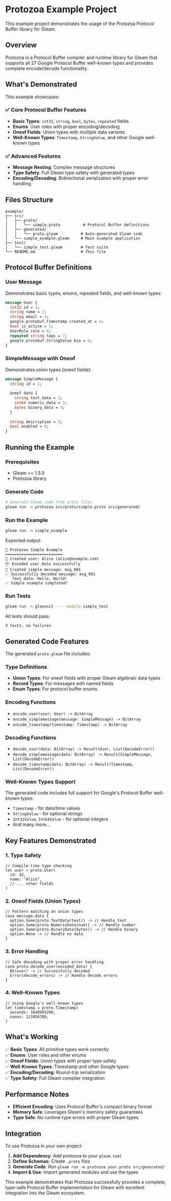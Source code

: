 # Protozoa Example Project

This example project demonstrates the usage of the Protozoa Protocol Buffer library for Gleam.

## Overview

Protozoa is a Protocol Buffer compiler and runtime library for Gleam that supports all 27 Google Protocol Buffer well-known types and provides complete encode/decode functionality.

## What's Demonstrated

This example showcases:

### ✅ Core Protocol Buffer Features
- **Basic Types**: `int32`, `string`, `bool`, `bytes`, `repeated` fields
- **Enums**: User roles with proper encoding/decoding
- **Oneof Fields**: Union types with multiple data variants
- **Well-Known Types**: `Timestamp`, `StringValue`, and other Google well-known types

### ✅ Advanced Features
- **Message Nesting**: Complex message structures
- **Type Safety**: Full Gleam type safety with generated types
- **Encoding/Decoding**: Bidirectional serialization with proper error handling

## Files Structure

```
example/
├── src/
│   ├── proto/
│   │   └── simple.proto          # Protocol Buffer definitions
│   ├── generated/
│   │   └── proto.gleam          # Auto-generated Gleam code
│   └── simple_example.gleam     # Main example application
├── test/
│   └── simple_test.gleam        # Test suite
└── README.md                    # This file
```

## Protocol Buffer Definitions

### User Message
Demonstrates basic types, enums, repeated fields, and well-known types:

```proto
message User {
  int32 id = 1;
  string name = 2;
  string email = 3;
  google.protobuf.Timestamp created_at = 4;
  bool is_active = 5;
  UserRole role = 6;
  repeated string tags = 7;
  google.protobuf.StringValue bio = 8;
}
```

### SimpleMessage with Oneof
Demonstrates union types (oneof fields):

```proto
message SimpleMessage {
  string id = 1;
  
  oneof data {
    string text_data = 2;
    int64 numeric_data = 3;
    bytes binary_data = 4;
  }
  
  string description = 5;
  bool enabled = 6;
}
```

## Running the Example

### Prerequisites
- Gleam >= 1.5.0
- Protozoa library

### Generate Code
```bash
# Generate Gleam code from proto files
gleam run -m protozoa src/proto/simple.proto src/generated/
```

### Run the Example
```bash
gleam run -m simple_example
```

Expected output:
```
🚀 Protozoa Simple Example
=========================
👤 Created user: Alice (alice@example.com)
📦 Encoded user data successfully
💬 Created simple message: msg_001
✅ Successfully decoded message: msg_001
   Text data: Hello, World!
✅ Simple example completed!
```

### Run Tests
```bash
gleam run -m gleeunit -- --module simple_test
```

All tests should pass:
```
3 tests, no failures
```

## Generated Code Features

The generated `proto.gleam` file includes:

### Type Definitions
- **Union Types**: For oneof fields with proper Gleam algebraic data types
- **Record Types**: For messages with named fields
- **Enum Types**: For protocol buffer enums

### Encoding Functions
- `encode_user(user: User) -> BitArray`
- `encode_simplemessage(message: SimpleMessage) -> BitArray`
- `encode_timestamp(timestamp: Timestamp) -> BitArray`

### Decoding Functions
- `decode_user(data: BitArray) -> Result(User, List(DecodeError))`
- `decode_simplemessage(data: BitArray) -> Result(SimpleMessage, List(DecodeError))`
- `decode_timestamp(data: BitArray) -> Result(Timestamp, List(DecodeError))`

### Well-Known Types Support
The generated code includes full support for Google's Protocol Buffer well-known types:
- `Timestamp` - for date/time values
- `StringValue` - for optional strings
- `Int32Value`, `Int64Value` - for optional integers
- And many more...

## Key Features Demonstrated

### 1. Type Safety
```gleam
// Compile-time type checking
let user = proto.User(
  id: 42,
  name: "Alice",
  // ... other fields
)
```

### 2. Oneof Fields (Union Types)
```gleam
// Pattern matching on union types
case message.data {
  option.Some(proto.TextData(text)) -> // Handle text
  option.Some(proto.NumericData(num)) -> // Handle number
  option.Some(proto.BinaryData(bytes)) -> // Handle binary
  option.None -> // Handle no data
}
```

### 3. Error Handling
```gleam
// Safe decoding with proper error handling
case proto.decode_user(encoded_data) {
  Ok(user) -> // Successfully decoded
  Error(decode_errors) -> // Handle decode errors
}
```

### 4. Well-Known Types
```gleam
// Using Google's well-known types
let timestamp = proto.Timestamp(
  seconds: 1640995200,
  nanos: 123456789,
)
```

## What's Working

✅ **Basic Types**: All primitive types work correctly  
✅ **Enums**: User roles and other enums  
✅ **Oneof Fields**: Union types with proper type safety  
✅ **Well-Known Types**: Timestamp and other Google types  
✅ **Encoding/Decoding**: Round-trip serialization  
✅ **Type Safety**: Full Gleam compiler integration  

## Performance Notes

- **Efficient Encoding**: Uses Protocol Buffer's compact binary format
- **Memory Safe**: Leverages Gleam's memory safety guarantees
- **Type Safe**: No runtime type errors with proper Gleam types

## Integration

To use Protozoa in your own project:

1. **Add Dependency**: Add protozoa to your `gleam.toml`
2. **Define Schemas**: Create `.proto` files
3. **Generate Code**: Run `gleam run -m protozoa your.proto src/generated/`
4. **Import & Use**: Import generated modules and use the types

This example demonstrates that Protozoa successfully provides a complete, type-safe Protocol Buffer implementation for Gleam with excellent integration into the Gleam ecosystem.